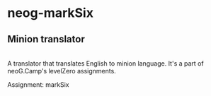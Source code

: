 # neog-markSix


##  Minion translator 
<br />
A translator that translates English to minion language. It's a part of neoG.Camp's levelZero assignments. 

Assignment: markSix
